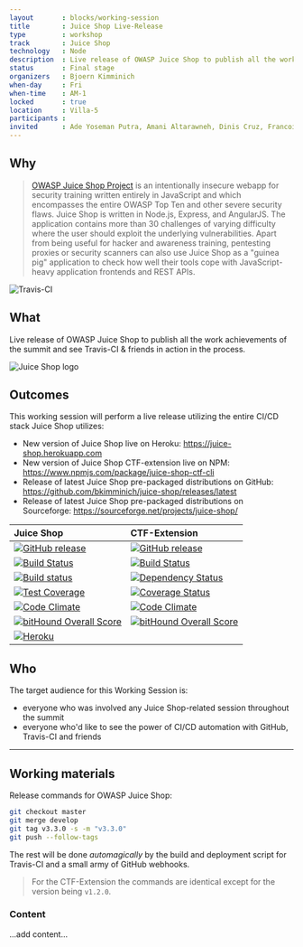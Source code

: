 ```yaml
---
layout       : blocks/working-session
title        : Juice Shop Live-Release
type         : workshop
track        : Juice Shop
technology   : Node
description  : Live release of OWASP Juice Shop to publish all the work achievements of the summit and see Travis-CI & friends in action in the process.
status       : Final stage
organizers   : Bjoern Kimminich
when-day     : Fri
when-time    : AM-1
locked       : true
location     : Villa-5
participants :
invited      : Ade Yoseman Putra, Amani Altarawneh, Dinis Cruz, Francois Raynaud, Ingo Hanke, Madhu Akula, Stefano Di Paola, Tiago Mendo, Timo Pagel, Victor Vidigal Ribeiro, Josh Grossman
---
```


## Why

> [OWASP Juice Shop Project](https://www.owasp.org/index.php/OWASP_Juice_Shop_Project "OWASP Juice Shop Project")
> is an intentionally insecure webapp for security training written
> entirely in JavaScript and which encompasses the entire OWASP Top Ten
> and other severe security flaws. Juice Shop is written in Node.js,
> Express, and AngularJS. The application contains more than 30
> challenges of varying difficulty where the user should exploit the
> underlying vulnerabilities. Apart from being useful for hacker and
> awareness training, pentesting proxies or security scanners can also
> use Juice Shop as a "guinea pig" application to check how well their
> tools cope with JavaScript-heavy application frontends and REST APIs.

![Travis-CI](https://cdn.travis-ci.com/images/logos/TravisCI-Mascot-1-20feeadb48fc2492ba741d89cb5a5c8a.png)

## What

Live release of OWASP Juice Shop to publish all the work achievements of
the summit and see Travis-CI & friends in action in the process.

![Juice Shop logo](https://github.com/bkimminich/juice-shop/raw/master/app/public/images/JuiceShop_Logo_100px.png)

## Outcomes

This working session will perform a live release utilizing the entire
CI/CD stack Juice Shop utilizes:

- New version of Juice Shop live on Heroku:
  <https://juice-shop.herokuapp.com>
- New version of Juice Shop CTF-extension live on NPM:
  <https://www.npmjs.com/package/juice-shop-ctf-cli>
- Release of latest Juice Shop pre-packaged distributions on GitHub:
  <https://github.com/bkimminich/juice-shop/releases/latest>
- Release of latest Juice Shop pre-packaged distributions on
  Sourceforge: <https://sourceforge.net/projects/juice-shop/>

| Juice Shop                                                                                                                                                                  | CTF-Extension                                                                                                                                                                  |
|:----------------------------------------------------------------------------------------------------------------------------------------------------------------------------|:-------------------------------------------------------------------------------------------------------------------------------------------------------------------------------|
| [![GitHub release](https://img.shields.io/github/release/bkimminich/juice-shop.svg)](https://github.com/bkimminich/juice-shop/releases/latest)                              | [![GitHub release](https://img.shields.io/github/release/bkimminich/juice-shop-ctf.svg)](https://github.com/bkimminich/juice-shop-ctf/releases/latest)                         |
| [![Build Status](https://travis-ci.org/bkimminich/juice-shop.svg?branch=master)](https://travis-ci.org/bkimminich/juice-shop)                                               | [![Build Status](https://travis-ci.org/bkimminich/juice-shop-ctf.svg?branch=master)](https://travis-ci.org/bkimminich/juice-shop-ctf)                                          |
| [![Build status](https://ci.appveyor.com/api/projects/status/903c6mnns4t7p6fa/branch/master?svg=true)](https://ci.appveyor.com/project/bkimminich/juice-shop/branch/master) | [![Dependency Status](https://gemnasium.com/badges/github.com/bkimminich/juice-shop-ctf.svg)](https://gemnasium.com/github.com/bkimminich/juice-shop-ctf)                      |
| [![Test Coverage](https://codeclimate.com/github/bkimminich/juice-shop/badges/coverage.svg)](https://codeclimate.com/github/bkimminich/juice-shop)                          | [![Coverage Status](https://coveralls.io/repos/github/bkimminich/juice-shop-ctf/badge.svg?branch=master)](https://coveralls.io/github/bkimminich/juice-shop-ctf?branch=master) |
| [![Code Climate](https://codeclimate.com/github/bkimminich/juice-shop/badges/gpa.svg)](https://codeclimate.com/github/bkimminich/juice-shop)                                | [![Code Climate](https://codeclimate.com/github/bkimminich/juice-shop-ctf/badges/gpa.svg)](https://codeclimate.com/github/bkimminich/juice-shop-ctf)                           |
| [![bitHound Overall Score](https://www.bithound.io/github/bkimminich/juice-shop/badges/score.svg)](https://www.bithound.io/github/bkimminich/juice-shop)                    | [![bitHound Overall Score](https://www.bithound.io/github/bkimminich/juice-shop-ctf/badges/score.svg)](https://www.bithound.io/github/bkimminich/juice-shop-ctf)               |
| [![Heroku](https://heroku-badge.herokuapp.com/?app=juice-shop)](https://juice-shop.herokuapp.com)                                                                           |                                                                                                                                                                                |

## Who

The target audience for this Working Session is:

- everyone who was involved any Juice Shop-related session throughout
  the summit
- everyone who'd like to see the power of CI/CD automation with GitHub,
  Travis-CI and friends

---

## Working materials

Release commands for OWASP Juice Shop:

```bash
git checkout master
git merge develop
git tag v3.3.0 -s -m "v3.3.0"
git push --follow-tags
```

The rest will be done _automagically_ by the build and deployment script for Travis-CI and a small army of GitHub webhooks.

> For the CTF-Extension the commands are identical except for the version being `v1.2.0`.

### Content

...add content...
